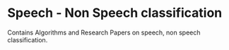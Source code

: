 # Speech - Non Speech classification

Contains Algorithms and Research Papers on speech, non speech classification.
